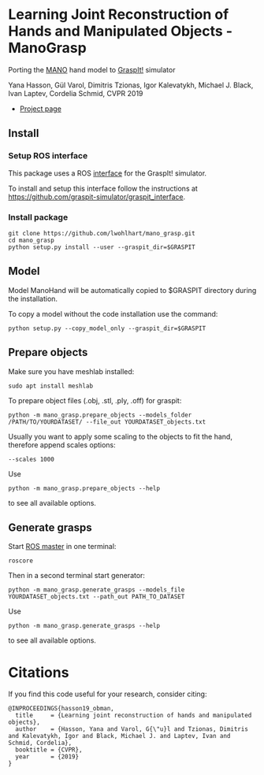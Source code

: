 # Learning Joint Reconstruction of Hands and Manipulated Objects - ManoGrasp

Porting the [MANO](http://mano.is.tue.mpg.de/) hand model to [GraspIt!](http://graspit-simulator.github.io/) simulator

Yana Hasson, Gül Varol, Dimitris Tzionas, Igor Kalevatykh, Michael J. Black,  Ivan Laptev, Cordelia Schmid, CVPR 2019

- [Project page](https://hassony2.github.io/obman)

## Install

### Setup ROS interface

This package uses a ROS [interface](https://github.com/graspit-simulator/graspit_commander) for the GraspIt! simulator.

To install and setup this interface follow the instructions at https://github.com/graspit-simulator/graspit_interface.

### Install package

```
git clone https://github.com/lwohlhart/mano_grasp.git
cd mano_grasp
python setup.py install --user --graspit_dir=$GRASPIT
```

## Model

Model ManoHand will be automatically copied to $GRASPIT directory during the installation.

To copy a model without the code installation use the command:

    python setup.py --copy_model_only --graspit_dir=$GRASPIT


## Prepare objects

Make sure you have meshlab installed:

    sudo apt install meshlab

To prepare object files (.obj, .stl, .ply, .off) for graspit:

    python -m mano_grasp.prepare_objects --models_folder /PATH/TO/YOURDATASET/ --file_out YOURDATASET_objects.txt

Usually you want to apply some scaling to the objects to fit the hand, therefore append scales options:

    --scales 1000

Use 

    python -m mano_grasp.prepare_objects --help

to see all available options.


## Generate grasps

Start [ROS master](http://wiki.ros.org/roscore) in one terminal:

    roscore

Then in a second terminal start generator:

    python -m mano_grasp.generate_grasps --models_file YOURDATASET_objects.txt --path_out PATH_TO_DATASET

Use 

    python -m mano_grasp.generate_grasps --help

to see all available options.

# Citations

If you find this code useful for your research, consider citing:

```
@INPROCEEDINGS{hasson19_obman,
  title     = {Learning joint reconstruction of hands and manipulated objects},
  author    = {Hasson, Yana and Varol, G{\"u}l and Tzionas, Dimitris and Kalevatykh, Igor and Black, Michael J. and Laptev, Ivan and Schmid, Cordelia},
  booktitle = {CVPR},
  year      = {2019}
}
```
